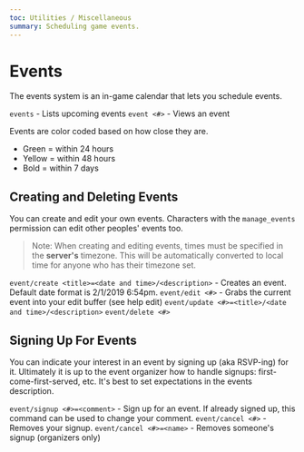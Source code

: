 ```yaml
---
toc: Utilities / Miscellaneous
summary: Scheduling game events.
---
```

# Events

The events system is an in-game calendar that lets you schedule events.

`events`  - Lists upcoming events
`event <#>` - Views an event

Events are color coded based on how close they are.

* Green = within 24 hours
* Yellow = within 48 hours
* Bold = within 7 days

## Creating and Deleting Events

You can create and edit your own events.  Characters with the `manage_events` permission can edit other peoples' events too.

> Note: When creating and editing events, times must be specified in the **server's** timezone.  This will be automatically converted to local time for anyone who has their timezone set.

`event/create <title>=<date and time>/<description>` - Creates an event. Default date format is 2/1/2019 6:54pm.
`event/edit <#>` - Grabs the current event into your edit buffer (see help edit)
`event/update <#>=<title>/<date and time>/<description>`
`event/delete <#>`

## Signing Up For Events

You can indicate your interest in an event by signing up (aka RSVP-ing) for it.  Ultimately it is up to the event organizer how to handle signups: first-come-first-served, etc.  It's best to set expectations in the events description.

`event/signup <#>=<comment>` - Sign up for an event.  If already signed up, this command can be used to change your comment.
`event/cancel <#>` - Removes your signup.
`event/cancel <#>=<name>` - Removes someone's signup (organizers only)

